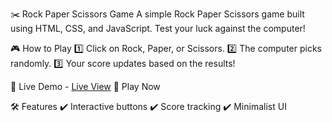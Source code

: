 ✂️ Rock Paper Scissors Game
A simple Rock Paper Scissors game built using HTML, CSS, and JavaScript. Test your luck against the computer!

🎮 How to Play
1️⃣ Click on Rock, Paper, or Scissors.
2️⃣ The computer picks randomly.
3️⃣ Your score updates based on the results!

🚀 Live Demo - [Live View](https://comfy-paletas-13a65d.netlify.app/)
🔗 Play Now

🛠️ Features
✔️ Interactive buttons
✔️ Score tracking
✔️ Minimalist UI
